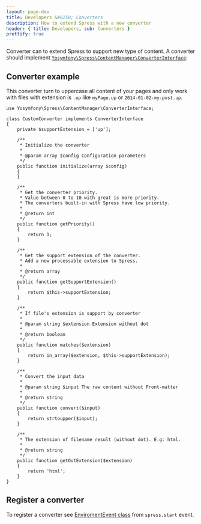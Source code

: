 ```yaml
---
layout: page-dev
title: Developers &#8250; Converters
description: How to extend Spress with a new converter
header: { title: Developers, sub: Converters }
prettify: true
---
```

Converter can to extend Spress to support new type of content. A converter should
implement [`Yosymfony\Spress\ContentManager\ConverterInterface`][ConverterInterface]:

## Converter example

This converter turn to uppercase all content of your 
pages and only work with files with extension is `.up` like `myPage.up` or
`2014-01-02-my-post.up`.

```
use Yosymfony\Spress\ContentManager\ConverterInterface;

class CustomConverter implements ConverterInterface
{
    private $supportExtension = ['up'];
    
    /**
     * Initialize the converter
     * 
     * @param array $config Configuration parameters
     */
    public function initialize(array $config)
    {
    }
    
    /**
     * Get the converter priority.
     * Value between 0 to 10 with great is more priority.
     * The converters built-in with Spress have low priority.
     * 
     * @return int
     */
    public function getPriority()
    {
        return 1;
    }
    
    /**
     * Get the support extension of the converter.
     * Add a new processable extension to Spress.
     * 
     * @return array
     */
    public function getSupportExtension()
    {
        return $this->supportExtension;
    }
    
    /**
     * If file's extension is support by converter
     * 
     * @param string $extension Extension without dot
     * 
     * @return boolean
     */
    public function matches($extension)
    {
        return in_array($extension, $this->supportExtension);
    }
    
    /**
     * Convert the input data
     * 
     * @param string $input The raw content without Front-matter
     * 
     * @return string
     */
    public function convert($input)
    {
        return strtoupper($input);
    }
    
    /**
     * The extension of filename result (without dot). E.g: html.
     * 
     * @return string
     */
    public function getOutExtension($extension)
    {
        return 'html';
    }
}
```

## Register a converter

To register a converter see 
[EnviromentEvent class](/docs/developers/events-list/#add-new-converter) from
`spress.start` event.

[ConverterInterface]: https://github.com/yosymfony/Spress/blob/master/src/Yosymfony/Spress/ContentManager/ConverterInterface.php